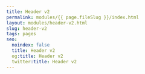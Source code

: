 ```yaml
---
title: Header v2
permalink: modules/{{ page.fileSlug }}/index.html
layout: modules/header-v2.html
slug: header-v2
tags: pages
seo:
  noindex: false
  title: Header v2
  og:title: Header v2
  twitter:title: Header v2
---
```



